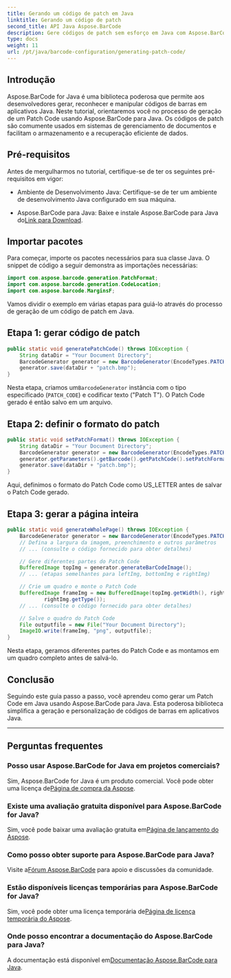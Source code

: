 ```yaml
---
title: Gerando um código de patch em Java
linktitle: Gerando um código de patch
second_title: API Java Aspose.BarCode
description: Gere códigos de patch sem esforço em Java com Aspose.BarCode. Siga nosso guia passo a passo para geração eficiente de código de barras.
type: docs
weight: 11
url: /pt/java/barcode-configuration/generating-patch-code/
---
```


## Introdução

Aspose.BarCode for Java é uma biblioteca poderosa que permite aos desenvolvedores gerar, reconhecer e manipular códigos de barras em aplicativos Java. Neste tutorial, orientaremos você no processo de geração de um Patch Code usando Aspose.BarCode para Java. Os códigos de patch são comumente usados em sistemas de gerenciamento de documentos e facilitam o armazenamento e a recuperação eficiente de dados.

## Pré-requisitos

Antes de mergulharmos no tutorial, certifique-se de ter os seguintes pré-requisitos em vigor:

- Ambiente de Desenvolvimento Java: Certifique-se de ter um ambiente de desenvolvimento Java configurado em sua máquina.

-  Aspose.BarCode para Java: Baixe e instale Aspose.BarCode para Java do[Link para Download](https://releases.aspose.com/barcode/java/).

## Importar pacotes

Para começar, importe os pacotes necessários para sua classe Java. O snippet de código a seguir demonstra as importações necessárias:

```java
import com.aspose.barcode.generation.PatchFormat;
import com.aspose.barcode.generation.CodeLocation;
import com.aspose.barcode.MarginsF;
```

Vamos dividir o exemplo em várias etapas para guiá-lo através do processo de geração de um código de patch em Java.

## Etapa 1: gerar código de patch

```java
public static void generatePatchCode() throws IOException {
    String dataDir = "Your Document Directory";
    BarcodeGenerator generator = new BarcodeGenerator(EncodeTypes.PATCH_CODE, "Patch T");
    generator.save(dataDir + "patch.bmp");
}
```

 Nesta etapa, criamos um`BarcodeGenerator` instância com o tipo especificado (`PATCH_CODE`) e codificar texto ("Patch T"). O Patch Code gerado é então salvo em um arquivo.

## Etapa 2: definir o formato do patch

```java
public static void setPatchFormat() throws IOException {
    String dataDir = "Your Document Directory";
    BarcodeGenerator generator = new BarcodeGenerator(EncodeTypes.PATCH_CODE, "Patch T");
    generator.getParameters().getBarcode().getPatchCode().setPatchFormat(PatchFormat.US_LETTER);
    generator.save(dataDir + "patch.bmp");
}
```

Aqui, definimos o formato do Patch Code como US_LETTER antes de salvar o Patch Code gerado.

## Etapa 3: gerar a página inteira

```java
public static void generateWholePage() throws IOException {
    BarcodeGenerator generator = new BarcodeGenerator(EncodeTypes.PATCH_CODE, "Patch T");
    // Defina a largura da imagem, preenchimento e outros parâmetros
    // ... (consulte o código fornecido para obter detalhes)

    // Gere diferentes partes do Patch Code
    BufferedImage topImg = generator.generateBarCodeImage();
    // ... (etapas semelhantes para leftImg, bottomImg e rightImg)

    // Crie um quadro e monte o Patch Code
    BufferedImage frameImg = new BufferedImage(topImg.getWidth(), rightImg.getHeight() + 2 * topImg.getHeight(),
            rightImg.getType());
    // ... (consulte o código fornecido para obter detalhes)

    // Salve o quadro do Patch Code
    File outputfile = new File("Your Document Directory");
    ImageIO.write(frameImg, "png", outputfile);
}
```

Nesta etapa, geramos diferentes partes do Patch Code e as montamos em um quadro completo antes de salvá-lo.

## Conclusão

Seguindo este guia passo a passo, você aprendeu como gerar um Patch Code em Java usando Aspose.BarCode para Java. Esta poderosa biblioteca simplifica a geração e personalização de códigos de barras em aplicativos Java.

---

## Perguntas frequentes

### Posso usar Aspose.BarCode for Java em projetos comerciais?
 Sim, Aspose.BarCode for Java é um produto comercial. Você pode obter uma licença de[Página de compra da Aspose](https://purchase.aspose.com/buy).

### Existe uma avaliação gratuita disponível para Aspose.BarCode for Java?
 Sim, você pode baixar uma avaliação gratuita em[Página de lançamento do Aspose](https://releases.aspose.com/).

### Como posso obter suporte para Aspose.BarCode para Java?
 Visite a[Fórum Aspose.BarCode](https://forum.aspose.com/c/barcode/13) para apoio e discussões da comunidade.

### Estão disponíveis licenças temporárias para Aspose.BarCode for Java?
 Sim, você pode obter uma licença temporária de[Página de licença temporária do Aspose](https://purchase.aspose.com/temporary-license/).

### Onde posso encontrar a documentação do Aspose.BarCode para Java?
 A documentação está disponível em[Documentação Aspose.BarCode para Java](https://reference.aspose.com/barcode/java/).
